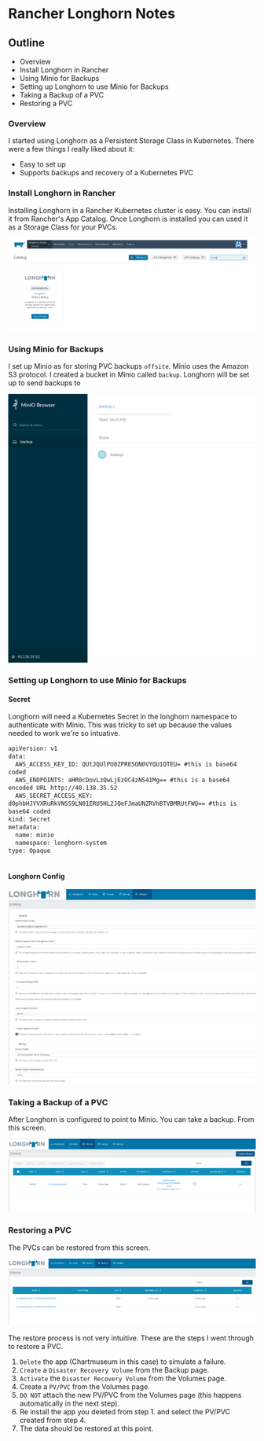 # Rancher Longhorn Notes


## Outline

+ Overview
+ Install Longhorn in Rancher
+ Using Minio for Backups
+ Setting up Longhorn to use Minio for Backups
+ Taking a Backup of a PVC
+ Restoring a PVC

### Overview

I started using Longhorn as a Persistent Storage Class in Kubernetes.
There were a few things I really liked about it:

+ Easy to set up
+ Supports backups and recovery of a Kubernetes PVC

### Install Longhorn in Rancher

Installing Longhorn in a Rancher Kubernetes cluster is easy.  You can
install it from Rancher's App Catalog.  Once Longhorn is installed you 
can used it as a Storage Class for your PVCs.


![Diagram](screenshots/setup-longhorn.png)

### Using Minio for Backups

I set up Minio as for storing PVC backups `offsite`.  Minio uses the 
Amazon S3 protocol.  I created a bucket in Minio called `backup`.  Longhorn
will be set up to send backups to 

![Diagram](screenshots/minio.png)

### Setting up Longhorn to use Minio for Backups

#### Secret

Longhorn will need a Kubernetes Secret in the longhorn namespace to 
authenticate with Minio. This was tricky to set up because the values
needed to work we're so intuative.

```
apiVersion: v1
data:
  AWS_ACCESS_KEY_ID: QUtJQUlPU0ZPRE5ON0VYQU1QTEU= #this is base64 coded
  AWS_ENDPOINTS: aHR0cDovLzQwLjEzOC4zNS41Mg== #this is a base64 encoded URL http://40.138.35.52
  AWS_SECRET_ACCESS_KEY: d0phbHJYVXRuRkVNSS9LN01ERU5HL2JQeFJmaUNZRVhBTVBMRUtFWQ== #this is base64 coded
kind: Secret
metadata:
  name: minio
  namespace: longhorn-system
type: Opaque


```

#### Longhorn Config

![Diagram](screenshots/longhorn-backup-setting.png)


### Taking a Backup of a PVC

After Longhorn is configured to point to Minio.  You can take a backup.  From this screen.

![Diagram](screenshots/volume-backup.png)


### Restoring a PVC

The PVCs can be restored from this screen.  

![Diagram](screenshots/backup.png)

The restore process is not very intuitive.  These are the steps I went through
to restore a PVC.

1. `Delete` the app (Chartmuseum in this case) to simulate a failure.
2. `Create` a `Disaster Recovery Volume` from the Backup page.
3. `Activate` the `Disaster Recovery Volume` from the Volumes page.
4. Create a `PV/PVC` from the Volumes page.
5. `DO NOT` attach the new PV/PVC from the Volumes page (this happens automatically in the next step). 
6. Re install the app you deleted from step 1. and select the PV/PVC created from step 4.  
7. The data should be restored at this point.
 

